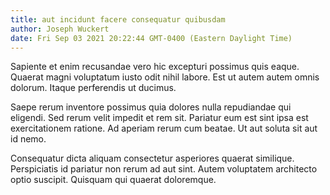 ```yaml
---
title: aut incidunt facere consequatur quibusdam
author: Joseph Wuckert
date: Fri Sep 03 2021 20:22:44 GMT-0400 (Eastern Daylight Time)
---
```

Sapiente et enim recusandae vero hic excepturi possimus quis eaque. Quaerat magni voluptatum iusto odit nihil labore. Est ut autem autem omnis dolorum. Itaque perferendis ut ducimus.

 Saepe rerum inventore possimus quia dolores nulla repudiandae qui eligendi. Sed rerum velit impedit et rem sit. Pariatur eum est sint ipsa est exercitationem ratione. Ad aperiam rerum cum beatae. Ut aut soluta sit aut id nemo.

 Consequatur dicta aliquam consectetur asperiores quaerat similique. Perspiciatis id pariatur non rerum ad aut sint. Autem voluptatem architecto optio suscipit. Quisquam qui quaerat doloremque.